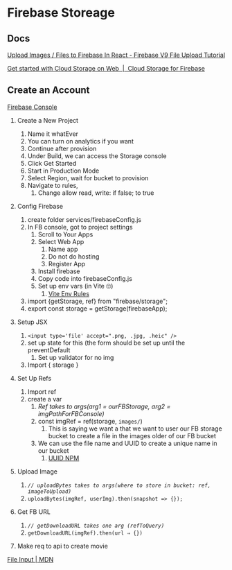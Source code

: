 # Firebase Storeage

## Docs

[Upload Images / Files to Firebase In React - Firebase V9 File Upload Tutorial](https://www.youtube.com/watch?v=YOAeBSCkArA&t=744s&ab_channel=PedroTech)

[Get started with Cloud Storage on Web  |  Cloud Storage for Firebase](https://firebase.google.com/docs/storage/web/start)

## Create an Account

[Firebase Console](https://console.firebase.google.com/)

1. Create a New Project
    1. Name it whatEver
    2. You can turn on analytics if you want
    3. Continue after provision
    4. Under Build, we can access the Storage console
    5. Click Get Started
    6. Start in Production Mode
    7. Select Region, wait for bucket to provision
    8. Navigate to rules,
        1. Change allow read, write: if false; to true

2. Config Firebase
    1. create folder services/firebaseConfig.js
    2. In FB console, got to project settings
        1. Scroll to Your Apps
        2. Select Web App
            1. Name app
            2. Do not do hosting
            3. Register App
        3. Install firebase
        4. Copy code into firebaseConfig.js
        5. Set up env vars (in Vite 🙄)
            1. [Vite Env Rules](https://vitejs.dev/guide/env-and-mode.html)
    3. import {getStorage, ref} from "firebase/storage";
    4. export const storage = getStorage(firebaseApp);

3. Setup JSX
    1. `<input type='file' accept=".png, .jpg, .heic" />`
    2. set up state for this (the form should be set up until the preventDefault
        1. Set up validator for no img
    3. Import { storage }

4. Set Up Refs
    1. Import ref
    2. create a var
        1. *Ref takes to args(arg1 = ourFBStorage, arg2 = imgPathForFBConsole)*
        2. const imgRef = ref(storage, `images/`)
            1. This is saying we want a that we want to user our FB storage bucket to create a file in the images older of our FB bucket
        3. We can use the file name and UUID to create a unique name in our bucket
            1. [UUID NPM](https://www.npmjs.com/package/uuid)

5. Upload Image
    1. *`// uploadBytes takes to args(where to store in bucket: ref, imageToUpload)`*
    2. `uploadBytes(imgRef, userImg).then(snapshot => {});`

6. Get FB URL
    1. *`// getDownloadURL takes one arg (refToQuery)`*
    2. `getDownloadURL(imgRef).then(url ⇒ {})`

7. Make req to api to create movie

[File Input | MDN](https://developer.mozilla.org/en-US/docs/Web/HTML/Element/input/file)